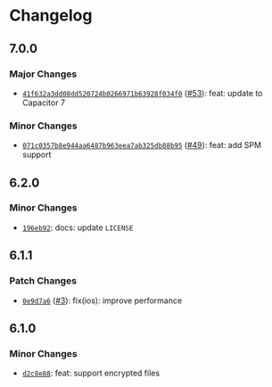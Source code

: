 # Changelog

## 7.0.0

### Major Changes

- [`41f632a3dd08dd520724b0266971b63928f034f0`](https://github.com/capawesome-team/capacitor-plugins-sponsorware/commit/41f632a3dd08dd520724b0266971b63928f034f0) ([#53](https://github.com/capawesome-team/capacitor-plugins-sponsorware/pull/53)): feat: update to Capacitor 7

### Minor Changes

- [`071c0357b8e944aa6487b963eea7ab325db88b95`](https://github.com/capawesome-team/capacitor-plugins-sponsorware/commit/071c0357b8e944aa6487b963eea7ab325db88b95) ([#49](https://github.com/capawesome-team/capacitor-plugins-sponsorware/pull/49)): feat: add SPM support

## 6.2.0

### Minor Changes

- [`196eb92`](https://github.com/capawesome-team/capacitor-plugins-sponsorware/commit/196eb92e6a34cddc7b4d83f42a00f01d37c3a473): docs: update `LICENSE`

## 6.1.1

### Patch Changes

- [`0e9d7a6`](https://github.com/capawesome-team/capacitor-plugins-sponsorware/commit/0e9d7a67637197699a361d3afff62227844b6ce9) ([#3](https://github.com/capawesome-team/capacitor-plugins-sponsorware/pull/3)): fix(ios): improve performance

## 6.1.0

### Minor Changes

- [`d2c8e88`](https://github.com/capawesome-team/capacitor-plugins-sponsorware/commit/d2c8e88fca82a172345fa857b09095c3873c394a): feat: support encrypted files
